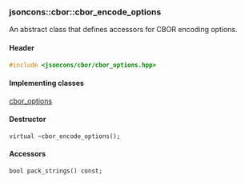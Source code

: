 ### jsoncons::cbor::cbor_encode_options

An abstract class that defines accessors for CBOR encoding options.

#### Header
```c++
#include <jsoncons/cbor/cbor_options.hpp>
```

#### Implementing classes

[cbor_options](cbor_options.md)

#### Destructor

    virtual ~cbor_encode_options();

#### Accessors

    bool pack_strings() const;
